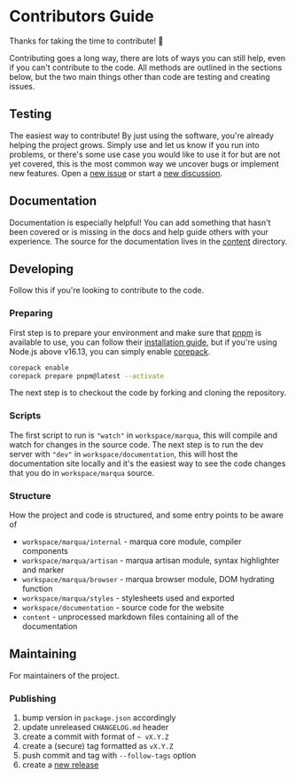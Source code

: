 # Contributors Guide

Thanks for taking the time to contribute! 🎉

Contributing goes a long way, there are lots of ways you can still help, even if you can't contribute to the code. All methods are outlined in the sections below, but the two main things other than code are testing and creating issues.

## Testing

The easiest way to contribute! By just using the software, you're already helping the project grows. Simply use and let us know if you run into problems, or there's some use case you would like to use it for but are not yet covered, this is the most common way we uncover bugs or implement new features. Open a [new issue](https://github.com/ignatiusmb/marqua/issues/new/choose) or start a [new discussion](https://github.com/ignatiusmb/marqua/discussions/new).

## Documentation

Documentation is especially helpful! You can add something that hasn't been covered or is missing in the docs and help guide others with your experience. The source for the documentation lives in the [content](content) directory.

## Developing

Follow this if you're looking to contribute to the code.

### Preparing

First step is to prepare your environment and make sure that [pnpm](https://pnpm.io/) is available to use, you can follow their [installation guide](https://pnpm.io/installation), but if you're using Node.js above v16.13, you can simply enable [corepack](https://nodejs.org/api/corepack.html).

```bash
corepack enable
corepack prepare pnpm@latest --activate
```

The next step is to checkout the code by forking and cloning the repository.

### Scripts

The first script to run is `"watch"` in `workspace/marqua`, this will compile and watch for changes in the source code. The next step is to run the dev server with `"dev"` in `workspace/documentation`, this will host the documentation site locally and it's the easiest way to see the code changes that you do in `workspace/marqua` source.

### Structure

How the project and code is structured, and some entry points to be aware of

- `workspace/marqua/internal` - marqua core module, compiler components
- `workspace/marqua/artisan` - marqua artisan module, syntax highlighter and marker
- `workspace/marqua/browser` - marqua browser module, DOM hydrating function
- `workspace/marqua/styles` - stylesheets used and exported
- `workspace/documentation` - source code for the website
- `content` - unprocessed markdown files containing all of the documentation

## Maintaining

For maintainers of the project.

### Publishing

1. bump version in `package.json` accordingly
2. update unreleased `CHANGELOG.md` header
3. create a commit with format of `~ vX.Y.Z`
4. create a (secure) tag formatted as `vX.Y.Z`
5. push commit and tag with `--follow-tags` option
6. create a [new release](https://github.com/ignatiusmb/marqua/releases)
